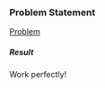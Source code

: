 <h3>Problem Statement</h3>

<a href="https://www.codingame.com/ide/1172453dc685a91a8170304fd0455608be5bb6d">Problem</a>

<h5>Result</h5>

Work perfectly!